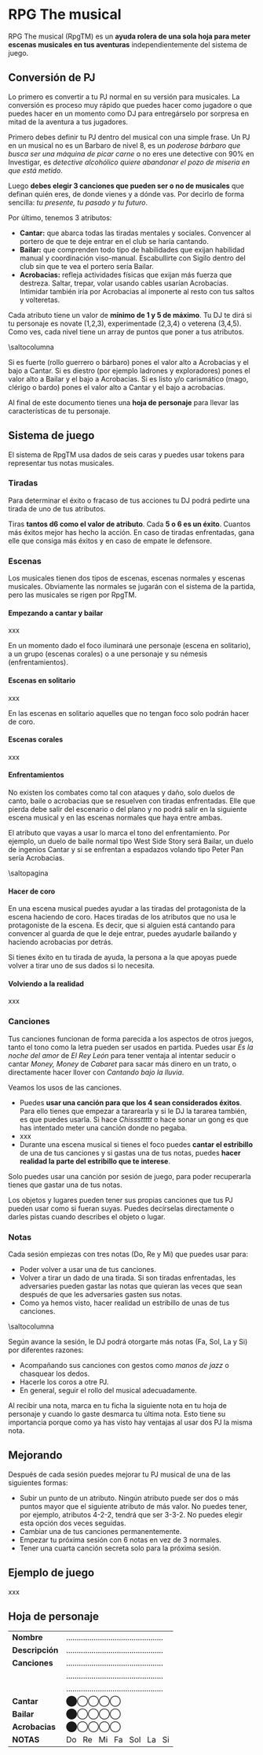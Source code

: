 # RPG The musical 

RPG The musical (RpgTM) es un **ayuda rolera de una sola hoja para meter escenas musicales en tus aventuras** independientemente del sistema de juego.

## Conversión de PJ

Lo primero es convertir a tu PJ normal en su versión para musicales. La conversión es proceso muy rápido que puedes hacer como jugadore o que puedes hacer en un momento como DJ para entregárselo por sorpresa en mitad de la aventura a tus jugadores.

Primero debes definir tu PJ dentro del musical con una simple frase. Un PJ en un musical no es un Barbaro de nivel 8, es un _poderose bárbaro que busca ser una máquina de picar carne_ o no eres une detective con 90% en Investigar, es _detective alcohólico quiere abandonar el pozo de miseria en que está metido_.

Luego **debes elegir 3 canciones que pueden ser o no de musicales** que definan quién eres, de donde vienes y a dónde vas. Por decirlo de forma sencilla: _tu presente, tu pasado y tu futuro_.

Por último, tenemos 3 atributos:

* **Cantar:** que abarca todas las tiradas mentales y sociales. Convencer al portero de que te deje entrar en el club se haría cantando.
* **Bailar:** que comprenden todo tipo de habilidades que exijan habilidad manual y coordinación viso-manual. Escabullirte con Sigilo dentro del club sin que te vea el portero sería Bailar.
* **Acrobacias:** refleja actividades físicas que exijan más fuerza que destreza. Saltar, trepar, volar usando cables usarían Acrobacias. Intimidar también iría por Acrobacias al imponerte al resto con tus saltos y volteretas.

Cada atributo tiene un valor de **mínimo de 1 y 5 de máximo**. Tu DJ te dirá si tu personaje es novate (1,2,3), experimentade (2,3,4) o veterena (3,4,5). Como ves, cada nivel tiene un array de puntos que poner a tus atributos.

\saltocolumna

Si es fuerte (rollo guerrero o bárbaro) pones el valor alto a Acrobacias y el bajo a Cantar. Si es diestro (por ejemplo ladrones y exploradores) pones el valor alto a Bailar y el bajo a Acrobacias. Si es listo y/o carismático (mago, clérigo o bardo) pones el valor alto a Cantar y el bajo a acrobacias.

Al final de este documento tienes una **hoja de personaje** para llevar las características de tu personaje.

## Sistema de juego

El sistema de RpgTM usa dados de seis caras y puedes usar tokens para representar tus notas musicales.

### Tiradas

Para determinar el éxito o fracaso de tus acciones tu DJ podrá pedirte una tirada de uno de tus atributos. 

Tiras **tantos d6 como el valor de atributo**. Cada **5 o 6 es un éxito**. Cuantos más éxitos mejor has hecho la acción. En caso de tiradas enfrentadas, gana elle que consiga más éxitos y en caso de empate le defensore.

### Escenas
Los musicales tienen dos tipos de escenas, escenas normales y escenas musicales. Obviamente las normales se jugarán con el sistema de la partida, pero las musicales se rigen por RpgTM.

#### Empezando a cantar y bailar

xxx

En un momento dado el foco iluminará une personaje (escena en solitario), a un grupo (escenas corales) o a une personaje y su némesis (enfrentamientos).

#### Escenas en solitario

xxx

En las escenas en solitario aquelles que no tengan foco solo podrán hacer de coro.

#### Escenas corales

xxx

#### Enfrentamientos

No existen los combates como tal con ataques y daño, solo duelos de canto, baile o acrobacias que se resuelven con tiradas enfrentadas. Elle que pierda debe salir del escenario o del plano y no podrá salir en la siguiente escena musical y en las escenas normales que haya entre ambas.

El atributo que vayas a usar lo marca el tono del enfrentamiento. Por ejemplo, un duelo de baile normal tipo West Side Story será Bailar, un duelo de ingenios Cantar y si se enfrentan a espadazos volando tipo Peter Pan sería Acrobacias.

\saltopagina

#### Hacer de coro

En una escena musical puedes ayudar a las tiradas del protagonista de la escena haciendo de coro. Haces tiradas de los atributos que no usa le protagoniste de la escena. Es decir, que si alguien está cantando para convencer al guarda de que le deje entrar, puedes ayudarle bailando y haciendo acrobacias por detrás.

Si tienes éxito en tu tirada de ayuda, la persona a la que apoyas puede volver a tirar uno de sus dados si lo necesita.

#### Volviendo a la realidad

xxx

### Canciones

Tus canciones funcionan de forma parecida a los aspectos de otros juegos, tanto el tono como la letra pueden ser usados en partida. Puedes usar _Es la noche del amor_ de _El Rey León_ para tener ventaja al intentar seducir o cantar _Money, Money_ de _Cabaret_ para sacar más dinero en un trato, o directamente hacer llover con _Cantando bajo la lluvia_.

Veamos los usos de las canciones. 

* Puedes **usar una canción para que los 4 sean considerados éxitos**. Para ello tienes que empezar a tararearla y si le DJ la tararea también, es que puedes usarla. Si hace _Chisssttttt_ o hace sonar un gong es que has intentado meter una canción donde no pegaba.
* xxx
* Durante una escena musical si tienes el foco puedes **cantar el estribillo** de una de tus canciones y si gastas una de tus notas, puedes **hacer realidad la parte del estribillo que te interese**. 

Solo puedes usar una canción por sesión de juego, para poder recuperarla tienes que gastar una de tus notas.

Los objetos y lugares pueden tener sus propias canciones que tus PJ pueden usar como si fueran suyas. Puedes decírselas directamente o darles pistas cuando describes el objeto o lugar.

### Notas

Cada sesión empiezas con tres notas (Do, Re y Mi) que puedes usar para:

* Poder volver a usar una de tus canciones.
* Volver a tirar un dado de una tirada. Si son tiradas enfrentadas, les adversaries pueden gastar las notas que quieran las veces que sean después de que les adversaries gasten sus notas.  
* Como ya hemos visto, hacer realidad un estribillo de unas de tus canciones.

\saltocolumna

Según avance la sesión, le DJ podrá otorgarte más notas (Fa, Sol, La y Si) por diferentes razones:

* Acompañando sus canciones con gestos como _manos de jazz_ o chasquear los dedos.
* Hacerle los coros a otre PJ.
* En general, seguir el rollo del musical adecuadamente.

Al recibir una nota, marca en tu ficha la siguiente nota en tu hoja de personaje y cuando lo gaste desmarca tu última nota. Esto tiene su importancia porque como ya has visto hay ventajas al usar dos PJ la misma nota.

## Mejorando

Después de cada sesión puedes mejorar tu PJ musical de una de las siguientes formas:

* Subir un punto de un atributo. Ningún atributo puede ser dos o más puntos mayor que el siguiente atributo de más valor. No puedes tener, por ejemplo, atributos 4-2-2, tendrá que ser 3-3-2. No puedes elegir esta opción dos veces seguidas. 
* Cambiar una de tus canciones permanentemente.
* Empezar tu próxima sesión con 6 notas en vez de 3 normales.
* Tener una cuarta canción secreta solo para la próxima sesión.

## Ejemplo de juego

xxx

## Hoja de personaje

|||
|---|---|
|**Nombre**|..............................................|
|**Descripción**|..............................................|
|**Canciones**|..............................................|
| |..............................................|
| |..............................................|
|**Cantar**|⬤◯◯◯◯|
|**Bailar**|⬤◯◯◯◯|
|**Acrobacias**|⬤◯◯◯◯|
|**NOTAS**|Do &nbsp; Re &nbsp; Mi &nbsp; Fa &nbsp; Sol &nbsp; La &nbsp; Si|
